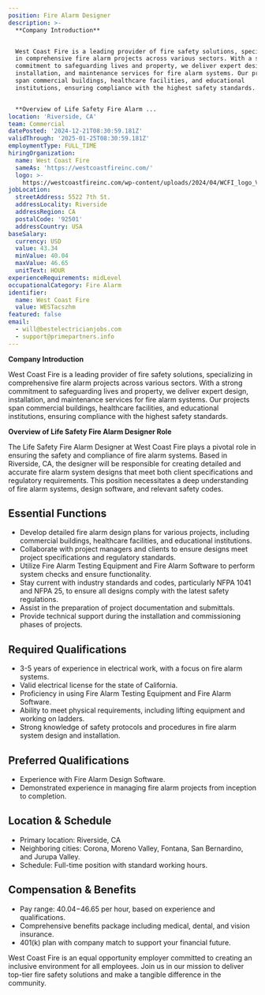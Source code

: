 ```yaml
---
position: Fire Alarm Designer
description: >-
  **Company Introduction**


  West Coast Fire is a leading provider of fire safety solutions, specializing
  in comprehensive fire alarm projects across various sectors. With a strong
  commitment to safeguarding lives and property, we deliver expert design,
  installation, and maintenance services for fire alarm systems. Our projects
  span commercial buildings, healthcare facilities, and educational
  institutions, ensuring compliance with the highest safety standards.


  **Overview of Life Safety Fire Alarm ...
location: 'Riverside, CA'
team: Commercial
datePosted: '2024-12-21T08:30:59.181Z'
validThrough: '2025-01-25T08:30:59.181Z'
employmentType: FULL_TIME
hiringOrganization:
  name: West Coast Fire
  sameAs: 'https://westcoastfireinc.com/'
  logo: >-
    https://westcoastfireinc.com/wp-content/uploads/2024/04/WCFI_logo_V1_Transparent-1-800x294.png
jobLocation:
  streetAddress: 5522 7th St.
  addressLocality: Riverside
  addressRegion: CA
  postalCode: '92501'
  addressCountry: USA
baseSalary:
  currency: USD
  value: 43.34
  minValue: 40.04
  maxValue: 46.65
  unitText: HOUR
experienceRequirements: midLevel
occupationalCategory: Fire Alarm
identifier:
  name: West Coast Fire
  value: WESTacszhm
featured: false
email:
  - will@bestelectricianjobs.com
  - support@primepartners.info
---
```




**Company Introduction**

West Coast Fire is a leading provider of fire safety solutions, specializing in comprehensive fire alarm projects across various sectors. With a strong commitment to safeguarding lives and property, we deliver expert design, installation, and maintenance services for fire alarm systems. Our projects span commercial buildings, healthcare facilities, and educational institutions, ensuring compliance with the highest safety standards.

**Overview of Life Safety Fire Alarm Designer Role**

The Life Safety Fire Alarm Designer at West Coast Fire plays a pivotal role in ensuring the safety and compliance of fire alarm systems. Based in Riverside, CA, the designer will be responsible for creating detailed and accurate fire alarm system designs that meet both client specifications and regulatory requirements. This position necessitates a deep understanding of fire alarm systems, design software, and relevant safety codes.

## Essential Functions

- Develop detailed fire alarm design plans for various projects, including commercial buildings, healthcare facilities, and educational institutions.
- Collaborate with project managers and clients to ensure designs meet project specifications and regulatory standards.
- Utilize Fire Alarm Testing Equipment and Fire Alarm Software to perform system checks and ensure functionality.
- Stay current with industry standards and codes, particularly NFPA 1041 and NFPA 25, to ensure all designs comply with the latest safety regulations.
- Assist in the preparation of project documentation and submittals.
- Provide technical support during the installation and commissioning phases of projects.

## Required Qualifications

- 3-5 years of experience in electrical work, with a focus on fire alarm systems.
- Valid electrical license for the state of California.
- Proficiency in using Fire Alarm Testing Equipment and Fire Alarm Software.
- Ability to meet physical requirements, including lifting equipment and working on ladders.
- Strong knowledge of safety protocols and procedures in fire alarm system design and installation.

## Preferred Qualifications

- Experience with Fire Alarm Design Software.
- Demonstrated experience in managing fire alarm projects from inception to completion.

## Location & Schedule

- Primary location: Riverside, CA
- Neighboring cities: Corona, Moreno Valley, Fontana, San Bernardino, and Jurupa Valley.
- Schedule: Full-time position with standard working hours.

## Compensation & Benefits

- Pay range: $40.04-$46.65 per hour, based on experience and qualifications.
- Comprehensive benefits package including medical, dental, and vision insurance.
- 401(k) plan with company match to support your financial future.

West Coast Fire is an equal opportunity employer committed to creating an inclusive environment for all employees. Join us in our mission to deliver top-tier fire safety solutions and make a tangible difference in the community.
